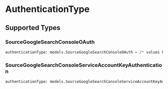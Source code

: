 # AuthenticationType


## Supported Types

### SourceGoogleSearchConsoleOAuth

```python
authenticationType: models.SourceGoogleSearchConsoleOAuth = /* values here */
```

### SourceGoogleSearchConsoleServiceAccountKeyAuthentication

```python
authenticationType: models.SourceGoogleSearchConsoleServiceAccountKeyAuthentication = /* values here */
```

